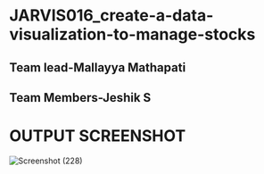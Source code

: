 # JARVIS016_create-a-data-visualization-to-manage-stocks
## Team lead-Mallayya Mathapati 
## Team Members-Jeshik S

# OUTPUT SCREENSHOT

![Screenshot (228)](https://user-images.githubusercontent.com/72851592/144974646-aa529685-e285-4c60-928d-e6084dde126f.png)

